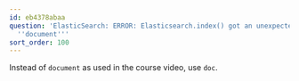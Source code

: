 ```yaml
---
id: eb4378abaa
question: 'ElasticSearch: ERROR: Elasticsearch.index() got an unexpected keyword argument
  ''document'''
sort_order: 100
---
```


Instead of `document` as used in the course video, use `doc`.